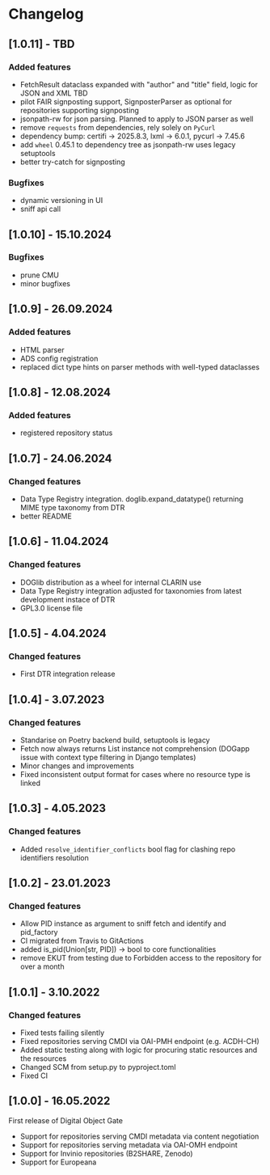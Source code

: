 # Changelog

## [1.0.11] - TBD

### Added features
- FetchResult dataclass expanded with "author" and "title" field, logic for JSON and XML TBD 
- pilot FAIR signposting support, SignposterParser as optional for repositories supporting signposting  
- jsonpath-rw for json parsing. Planned to apply to JSON parser as well
- remove `requests` from dependencies, rely solely on `PyCurl`
- dependency bump: certifi -> 2025.8.3, lxml -> 6.0.1, pycurl -> 7.45.6
- add `wheel` 0.45.1 to dependency tree as jsonpath-rw uses legacy setuptools
- better try-catch for signposting

### Bugfixes
- dynamic versioning in UI
- sniff api call


## [1.0.10] - 15.10.2024

### Bugfixes
- prune CMU
- minor bugfixes


## [1.0.9] - 26.09.2024

### Added features
- HTML parser
- ADS config registration
- replaced dict type hints on parser methods with well-typed dataclasses


## [1.0.8] - 12.08.2024

### Added features
- registered repository status


## [1.0.7] - 24.06.2024

### Changed features
- Data Type Registry integration. doglib.expand_datatype() returning MIME type taxonomy from DTR 
- better README 


## [1.0.6] - 11.04.2024

### Changed features
- DOGlib distribution as a wheel for internal CLARIN use
- Data Type Registry integration adjusted for taxonomies from latest development instace of DTR
- GPL3.0 license file


## [1.0.5] - 4.04.2024

### Changed features
- First DTR integration release


## [1.0.4] - 3.07.2023

### Changed features
- Standarise on Poetry backend build, setuptools is legacy
- Fetch now always returns List instance not comprehension (DOGapp issue with context type filtering in Django templates)
- Minor changes and improvements
- Fixed inconsistent output format for cases where no resource type is linked


## [1.0.3] - 4.05.2023

### Changed features
- Added ```resolve_identifier_conflicts``` bool flag for clashing repo identifiers resolution


## [1.0.2] - 23.01.2023

### Changed features
- Allow PID instance as argument to sniff fetch and identify and pid_factory
- CI migrated from Travis to GitActions
- added is_pid(Union[str, PID]) -> bool to core functionalities
- remove EKUT from testing due to Forbidden access to the repository for over a month


## [1.0.1] - 3.10.2022

### Changed features
- Fixed tests failing silently
- Fixed repositories serving CMDI via OAI-PMH endpoint (e.g. ACDH-CH)
- Added static testing along with logic for procuring static resources and the resources
- Changed SCM from setup.py to pyproject.toml
- Fixed CI


## [1.0.0] - 16.05.2022

First release of Digital Object Gate
- Support for repositories serving CMDI metadata via content negotiation
- Support for repositories serving metadata via OAI-OMH endpoint 
- Support for Invinio repositories (B2SHARE, Zenodo)
- Support for Europeana

